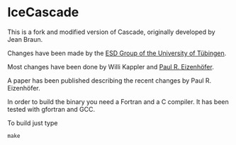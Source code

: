 # IceCascade

This is a fork and modified version of Cascade, originally developed by Jean Braun.

Changes have been made by the [ESD Group of the University of Tübingen](https://uni-tuebingen.de/fakultaeten/mathematisch-naturwissenschaftliche-fakultaet/fachbereiche/geowissenschaften/arbeitsgruppen-kontakte/mineralogie-geodynamik/forschungsbereich/geologie/workgroup/).

Most changes have been done by Willi Kappler and [Paul R. Eizenhöfer](mailto:paul-reinhold.eizenhoefer@uni-tuebingen.de).

A paper has been published describing the recent changes by Paul R. Eizenhöfer.

In order to build the binary you need a Fortran and a C compiler. It has been tested with gfortran and GCC.

To build just type

```
make
```
